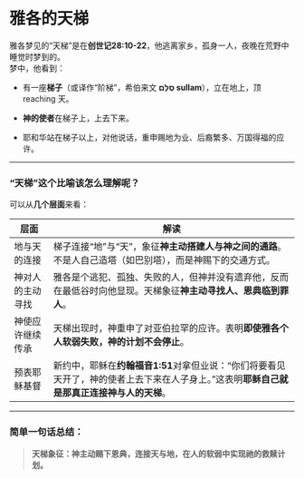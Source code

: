 #  雅各的天梯

雅各梦见的“天梯”是在**创世记28:10-22**，他逃离家乡，孤身一人，夜晚在荒野中睡觉时梦到的。  
梦中，他看到：

- 有一座**梯子**（或译作“阶梯”，希伯来文 **סֻלָּם sullam**），立在地上，顶 reaching 天。
    
- **神的使者**在梯子上，上去下来。
    
- 耶和华站在梯子以上，对他说话，重申赐地为业、后裔繁多、万国得福的应许。
    

---

### “天梯”这个比喻该怎么理解呢？

可以从**几个层面**来看：

|层面|解读|
|---|---|
|地与天的连接|梯子连接“地”与“天”，象征**神主动搭建人与神之间的通路**。不是人自己造塔（如巴别塔），而是神赐下的交通方式。|
|神对人的主动寻找|雅各是个逃犯、孤独、失败的人，但神并没有遗弃他，反而在最低谷时向他显现。天梯象征**神主动寻找人、恩典临到罪人**。|
|神使应许继续传承|天梯出现时，神重申了对亚伯拉罕的应许。表明**即使雅各个人软弱失败，神的计划不会停止**。|
|预表耶稣基督|新约中，耶稣在**约翰福音1:51**对拿但业说：“你们将要看见天开了，神的使者上去下来在人子身上。”这表明**耶稣自己就是那真正连接神与人的天梯**。|

---

### 简单一句话总结：

> **天梯象征：神主动赐下恩典，连接天与地，在人的软弱中实现祂的救赎计划。**